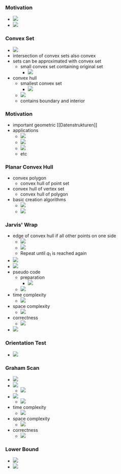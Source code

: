 ### Motivation
+ ![](../../../../z_images/Pasted%20image%2020221227134456.png)
+ ![](../../../../z_images/Pasted%20image%2020221227134509.png)

### Convex Set
+ ![](../../../../z_images/Pasted%20image%2020221227134917.png)
+ intersection of convex sets also convex
+ sets can be approximated with convex set
	+ small convex set containing original set
		+ ![](../../../../z_images/Pasted%20image%2020221227135132.png)
+ convex hull 
	+ smallest convex set
		+ ![](../../../../z_images/Pasted%20image%2020221227135150.png)
	+ ![](../../../../z_images/Pasted%20image%2020221227135220.png)
	+ contains boundary and interior

### Motivation
+ important geometric [[Datenstrukturen]]
+ applications
	+ ![](../../../../z_images/Pasted%20image%2020221227135319.png)
	+ ![](../../../../z_images/Pasted%20image%2020221227135351.png)
	+ ![](../../../../z_images/Pasted%20image%2020221227135433.png)
	+ etc

### Planar Convex Hull
+ convex polygon
	+ convex hull of point set
+ convex hull of vertex set
	+ convex hull of polygon
+ basic creation algorithms
	+ ![](../../../../z_images/Pasted%20image%2020221227135648.png)
	+ ![](../../../../z_images/Pasted%20image%2020221227140210.png)

### Jarvis' Wrap
+ edge of convex hull if all other points on one side
	+ ![](../../../../z_images/Pasted%20image%2020221227140340.png)
	+ ![](../../../../z_images/Pasted%20image%2020221227140500.png)
	+ Repeat until $q_1$ is reached again
+ ![](../../../../z_images/Pasted%20image%2020221227140712.png)
+ ![](../../../../z_images/Pasted%20image%2020221227140824.png)
+ pseudo code
	+ preparation
		+ ![](../../../../z_images/Pasted%20image%2020221227140805.png)
	+ ![](../../../../z_images/Pasted%20image%2020221227140857.png)
+ time complexity
	+ ![](../../../../z_images/Pasted%20image%2020221227140955.png)
+ space complexity
	+ ![](../../../../z_images/Pasted%20image%2020221227141158.png)
+ correctness
	+ ![](../../../../z_images/Pasted%20image%2020221227141218.png)
+ ![](../../../../z_images/Pasted%20image%2020221227141448.png)

### Orientation Test
+ ![](../../../../z_images/Pasted%20image%2020221227141600.png)

### Graham Scan
+ ![](../../../../z_images/Pasted%20image%2020221227141857.png)
+ ![](../../../../z_images/Pasted%20image%2020221227142002.png)
	+ ![](../../../../z_images/Pasted%20image%2020221227142112.png)
+ ![](../../../../z_images/Pasted%20image%2020221227142153.png)
	+ ![](../../../../z_images/Pasted%20image%2020221227142217.png)
+ time complexity
	+ ![](../../../../z_images/Pasted%20image%2020221227142420.png)
+ space complexity
	+ ![](../../../../z_images/Pasted%20image%2020221227142437.png)
+ correctness
	+ ![](../../../../z_images/Pasted%20image%2020221227142500.png)

### Lower Bound
+ ![](../../../../z_images/Pasted%20image%2020221227163924.png)
+ ![](../../../../z_images/Pasted%20image%2020221227163941.png)

